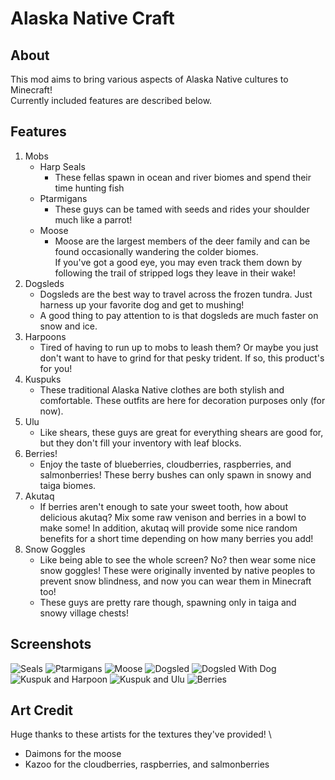 # Alaska Native Craft
## About
This mod aims to bring various aspects of Alaska Native cultures to Minecraft!\
Currently included features are described below.

## Features
1. Mobs
    * Harp Seals
      * These fellas spawn in ocean and river biomes and spend their time hunting fish
    * Ptarmigans
      * These guys can be tamed with seeds and rides your shoulder much like a parrot!
    * Moose
      * Moose are the largest members of the deer family and can be found occasionally wandering the colder biomes.\
        If you've got a good eye, you may even track them down by following the trail of stripped logs they leave in their wake!
2. Dogsleds
    * Dogsleds are the best way to travel across the frozen tundra. Just harness up your favorite dog and get to mushing!
    * A good thing to pay attention to is that dogsleds are much faster on snow and ice.
3. Harpoons
    * Tired of having to run up to mobs to leash them? Or maybe you just don't want to have to grind for that pesky trident.
    If so, this product's for you!
4. Kuspuks
    * These traditional Alaska Native clothes are both stylish and comfortable. These outfits are here for decoration purposes only (for now).
5. Ulu
    * Like shears, these guys are great for everything shears are good for, but they don't fill your inventory with leaf blocks.
6. Berries!
    * Enjoy the taste of blueberries, cloudberries, raspberries, and salmonberries! These berry bushes can only spawn in snowy and taiga biomes.
7. Akutaq
    * If berries aren't enough to sate your sweet tooth, how about delicious akutaq? Mix some raw venison and berries in a bowl to make some! In addition, akutaq will provide some nice random benefits for a short time depending on how many berries you add!
8. Snow Goggles
    * Like being able to see the whole screen? No? then wear some nice snow goggles! These were originally invented by native peoples to prevent snow blindness, and now you can wear them in Minecraft too!
    * These guys are pretty rare though, spawning only in taiga and snowy village chests!
    
## Screenshots

![Seals](./images/seal.png)
![Ptarmigans](./images/ptarmigans.png)
![Moose](./images/moose.png)
![Dogsled](./images/dogsled.png)
![Dogsled With Dog](./images/dogsled_with_dog.png)
![Kuspuk and Harpoon](./images/kuspuk_and_harpoon.png)
![Kuspuk and Ulu](./images/kuspuk_and_ulu.png)
![Berries](./images/berries.png)

## Art Credit

Huge thanks to these artists for the textures they've provided! \
- Daimons for the moose
- Kazoo for the cloudberries, raspberries, and salmonberries